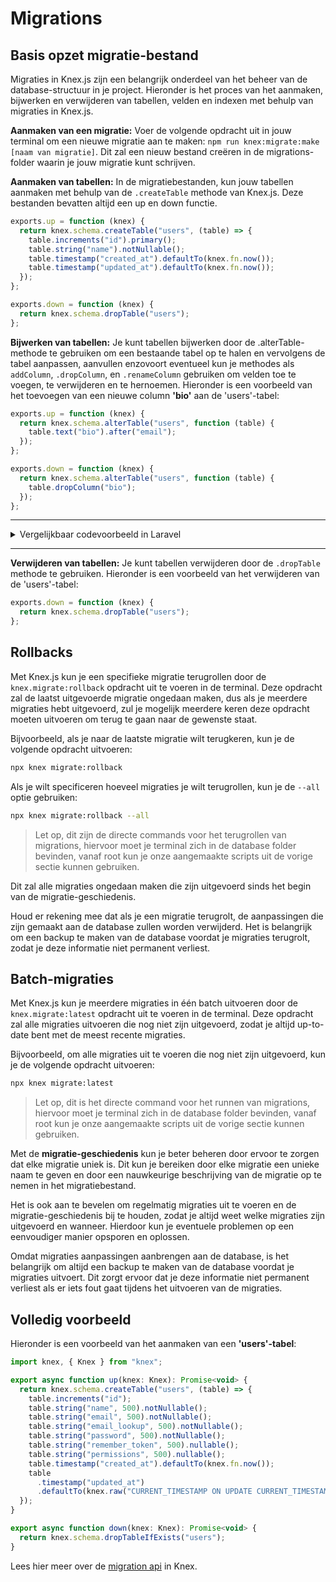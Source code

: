 # Migrations

## Basis opzet migratie-bestand

Migraties in Knex.js zijn een belangrijk onderdeel van het beheer van de database-structuur in je project. Hieronder is het proces van het aanmaken, bijwerken en verwijderen van tabellen, velden en indexen met behulp van migraties in Knex.js.

**Aanmaken van een migratie:** Voer de volgende opdracht uit in jouw terminal om een nieuwe migratie aan te maken: `npm run knex:migrate:make [naam van migratie]`. Dit zal een nieuw bestand creëren in de migrations-folder waarin je jouw migratie kunt schrijven.

**Aanmaken van tabellen:** In de migratiebestanden, kun jouw tabellen aanmaken met behulp van de `.createTable` methode van Knex.js. Deze bestanden bevatten altijd een up en down functie.

```javascript
exports.up = function (knex) {
  return knex.schema.createTable("users", (table) => {
    table.increments("id").primary();
    table.string("name").notNullable();
    table.timestamp("created_at").defaultTo(knex.fn.now());
    table.timestamp("updated_at").defaultTo(knex.fn.now());
  });
};

exports.down = function (knex) {
  return knex.schema.dropTable("users");
};
```

**Bijwerken van tabellen:** Je kunt tabellen bijwerken door de .alterTable-methode te gebruiken om een bestaande tabel op te halen en vervolgens de tabel aanpassen, aanvullen enzovoort eventueel kun je methodes als `addColumn`, `.dropColumn`, en `.renameColumn` gebruiken om velden toe te voegen, te verwijderen en te hernoemen. Hieronder is een voorbeeld van het toevoegen van een nieuwe column **'bio'** aan de 'users'-tabel:

```javascript
exports.up = function (knex) {
  return knex.schema.alterTable("users", function (table) {
    table.text("bio").after("email");
  });
};

exports.down = function (knex) {
  return knex.schema.alterTable("users", function (table) {
    table.dropColumn("bio");
  });
};
```

<hr />
<details>
  <summary>Vergelijkbaar codevoorbeeld in Laravel</summary>

```php
   public function up()
    {
        Schema::table('users', function (Blueprint $table) {
            $table->text('bio')->after('email');
        });
    }

    public function down()
    {
        Schema::table('users', function (Blueprint $table) {
            $table->dropColumn('bio');
        });
    }
```

</details>
<hr />

**Verwijderen van tabellen:** Je kunt tabellen verwijderen door de `.dropTable` methode te gebruiken. Hieronder is een voorbeeld van het verwijderen van de 'users'-tabel:

```javascript
exports.down = function (knex) {
  return knex.schema.dropTable("users");
};
```

## Rollbacks

Met Knex.js kun je een specifieke migratie terugrollen door de `knex.migrate:rollback` opdracht uit te voeren in de terminal. Deze opdracht zal de laatst uitgevoerde migratie ongedaan maken, dus als je meerdere migraties hebt uitgevoerd, zul je mogelijk meerdere keren deze opdracht moeten uitvoeren om terug te gaan naar de gewenste staat.

Bijvoorbeeld, als je naar de laatste migratie wilt terugkeren, kun je de volgende opdracht uitvoeren:

```bash
npx knex migrate:rollback
```

Als je wilt specificeren hoeveel migraties je wilt terugrollen, kun je de `--all` optie gebruiken:

```bash
npx knex migrate:rollback --all
```

> Let op, dit zijn de directe commands voor het terugrollen van migrations, hiervoor moet je terminal zich in de database folder bevinden, vanaf root kun je onze aangemaakte scripts uit de vorige sectie kunnen gebruiken.

Dit zal alle migraties ongedaan maken die zijn uitgevoerd sinds het begin van de migratie-geschiedenis.

Houd er rekening mee dat als je een migratie terugrolt, de aanpassingen die zijn gemaakt aan de database zullen worden verwijderd. Het is belangrijk om een backup te maken van de database voordat je migraties terugrolt, zodat je deze informatie niet permanent verliest.

## Batch-migraties

Met Knex.js kun je meerdere migraties in één batch uitvoeren door de `knex.migrate:latest` opdracht uit te voeren in de terminal. Deze opdracht zal alle migraties uitvoeren die nog niet zijn uitgevoerd, zodat je altijd up-to-date bent met de meest recente migraties.

Bijvoorbeeld, om alle migraties uit te voeren die nog niet zijn uitgevoerd, kun je de volgende opdracht uitvoeren:

```bash
npx knex migrate:latest
```

> Let op, dit is het directe command voor het runnen van migrations, hiervoor moet je terminal zich in de database folder bevinden, vanaf root kun je onze aangemaakte scripts uit de vorige sectie kunnen gebruiken.

Met de **migratie-geschiedenis** kun je beter beheren door ervoor te zorgen dat elke migratie uniek is. Dit kun je bereiken door elke migratie een unieke naam te geven en door een nauwkeurige beschrijving van de migratie op te nemen in het migratiebestand.

Het is ook aan te bevelen om regelmatig migraties uit te voeren en de migratie-geschiedenis bij te houden, zodat je altijd weet welke migraties zijn uitgevoerd en wanneer. Hierdoor kun je eventuele problemen op een eenvoudiger manier opsporen en oplossen.

Omdat migraties aanpassingen aanbrengen aan de database, is het belangrijk om altijd een backup te maken van de database voordat je migraties uitvoert. Dit zorgt ervoor dat je deze informatie niet permanent verliest als er iets fout gaat tijdens het uitvoeren van de migraties.

## Volledig voorbeeld

Hieronder is een voorbeeld van het aanmaken van een **'users'-tabel**:

```javascript
import knex, { Knex } from "knex";

export async function up(knex: Knex): Promise<void> {
  return knex.schema.createTable("users", (table) => {
    table.increments("id");
    table.string("name", 500).notNullable();
    table.string("email", 500).notNullable();
    table.string("email_lookup", 500).notNullable();
    table.string("password", 500).notNullable();
    table.string("remember_token", 500).nullable();
    table.string("permissions", 500).nullable();
    table.timestamp("created_at").defaultTo(knex.fn.now());
    table
      .timestamp("updated_at")
      .defaultTo(knex.raw("CURRENT_TIMESTAMP ON UPDATE CURRENT_TIMESTAMP"));
  });
}

export async function down(knex: Knex): Promise<void> {
  return knex.schema.dropTableIfExists("users");
}
```

Lees hier meer over de [migration api] in Knex.

[migration api]: https://knexjs.org/guide/migrations.html#migration-api
